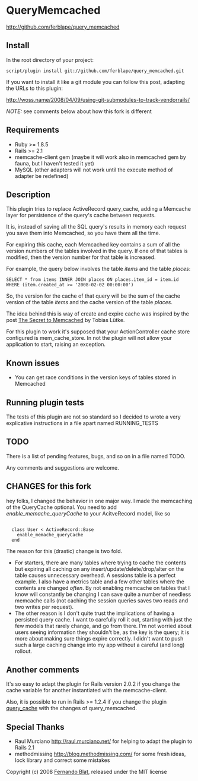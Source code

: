 # QueryMemcached

<http://github.com/ferblape/query_memcached>

## Install

In the root directory of your project:

    script/plugin install git://github.com/ferblape/query_memcached.git

If you want to install it like a git module you can follow this post, adapting the URLs to this plugin:

<http://woss.name/2008/04/09/using-git-submodules-to-track-vendorrails/>

*NOTE:* see comments below about how this fork is different

## Requirements

  - Ruby >= 1.8.5
  - Rails >= 2.1
  - memcache-client gem (maybe it will work also in memcached gem by fauna, but I haven't tested it yet)
  - MySQL (other adapters will not work until the execute method of adapter be redefined)

## Description

This plugin tries to replace ActiveRecord query_cache, adding a Memcache layer for persistence of the query's cache between requests. 

It is, instead of saving all the SQL query's results in memory each request you save them into Memcached, so you have them all the time.

For expiring this cache, each Memcached key contains a sum of all the version numbers of the tables involved in the query. If one of that tables is modified, then the version number for that table is increased.

For example, the query below involves the table _items_ and the table _places_:

    SELECT * from items INNER JOIN places ON places.item_id = item.id WHERE (item.created_at >= '2008-02-02 00:00:00')
    
So, the version for the cache of that query will be the sum of the cache version of the table _items_ and the cache version of the table _places_.

The idea behind this is way of create and expire cache was inspired by the post [The Secret to Memcached](http://blog.leetsoft.com/2007/5/22/the-secret-to-memcached) by Tobias Lütke.

For this plugin to work it's supposed that your ActionController cache store configured is mem_cache_store. In not the plugin will not allow your application to start, raising an exception.

## Known issues

  - You can get race conditions in the version keys of tables stored in Memcached
  
## Running plugin tests

The tests of this plugin are not so standard so I decided to wrote a very explicative instructions in a file apart named RUNNING_TESTS

## TODO

There is a list of pending features, bugs, and so on in a file named TODO.

Any comments and suggestions are welcome.

## CHANGES for this fork

hey folks, I changed the behavior in one major way.  I made the memcaching of the QueryCache optional.  You need to add _enable_memache_queryCache_ to your AcitveRecord model, like so

<code>
  class User < ActiveRecord::Base
    enable_memache_queryCache
  end
</code>

The reason for this (drastic) change is two fold.  
  - For starters, there are many tables where trying to cache the contents but expiring all caching on any insert/update/delete/drop/alter on the table causes unnecessary overhead.  A sessions table is a perfect example.  I also have a metrics table and a few other tables where the contents are changed _often_.  By not enabling memcache on tables that I know will constantly be changing I can save quite a number of needless memcache calls (not caching the session queries saves two reads and two writes per request).  
  - The other reason is I don't quite trust the implications of having a persisted query cache.  I want to carefully roll it out, starting with just the few models that rarely change, and go from there.  I'm not worried about users seeing information they shouldn't be, as the key is the query; it is more about making sure things expire correctly.  I didn't want to push such a large caching change into my app without a careful (and long) rollout.


## Another comments

It's so easy to adapt the plugin for Rails version 2.0.2 if you change the cache variable for another instantiated with the memcache-client.

Also, it is possible to run in Rails >= 1.2.4 if you change the plugin [query_cache](http://agilewebdevelopment.com/plugins/query_cache) with the changes of query_memcached.

## Special Thanks

  - Raul Murciano <http://raul.murciano.net/> for helping to adapt the plugin to Rails 2.1
  - methodmissing <http://blog.methodmissing.com/> for some fresh ideas, lock library and correct some mistakes

Copyright (c) 2008 [Fernando Blat](http://www.inwebwetrust.net), released under the MIT license
